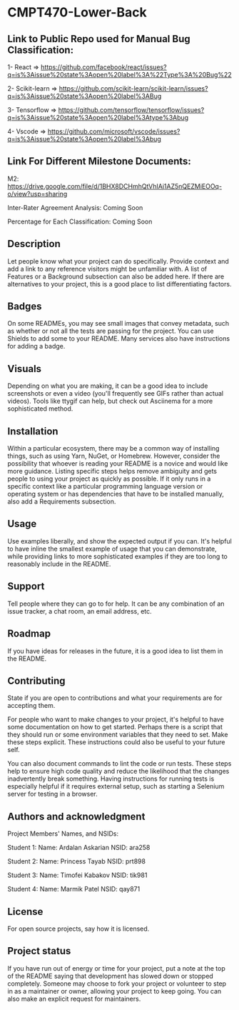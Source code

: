 # CMPT470-Lower-Back


## Link to Public Repo used for Manual Bug Classification:
1- React => https://github.com/facebook/react/issues?q=is%3Aissue%20state%3Aopen%20label%3A%22Type%3A%20Bug%22

2- Scikit-learn => https://github.com/scikit-learn/scikit-learn/issues?q=is%3Aissue%20state%3Aopen%20label%3ABug

3- Tensorflow => https://github.com/tensorflow/tensorflow/issues?q=is%3Aissue%20state%3Aopen%20label%3Atype%3Abug

4- Vscode => https://github.com/microsoft/vscode/issues?q=is%3Aissue%20state%3Aopen%20label%3Abug

## Link For Different Milestone Documents:

M2: https://drive.google.com/file/d/1BHX8DCHmhQtVhIAj1AZ5nQEZMiEOOq-o/view?usp=sharing

Inter-Rater Agreement Analysis: Coming Soon

Percentage for Each Classification: Coming Soon


## Description

Let people know what your project can do specifically. Provide context and add a link to any reference visitors might be unfamiliar with. A list of Features or a Background subsection can also be added here. If there are alternatives to your project, this is a good place to list differentiating factors.

## Badges

On some READMEs, you may see small images that convey metadata, such as whether or not all the tests are passing for the project. You can use Shields to add some to your README. Many services also have instructions for adding a badge.

## Visuals

Depending on what you are making, it can be a good idea to include screenshots or even a video (you'll frequently see GIFs rather than actual videos). Tools like ttygif can help, but check out Asciinema for a more sophisticated method.

## Installation

Within a particular ecosystem, there may be a common way of installing things, such as using Yarn, NuGet, or Homebrew. However, consider the possibility that whoever is reading your README is a novice and would like more guidance. Listing specific steps helps remove ambiguity and gets people to using your project as quickly as possible. If it only runs in a specific context like a particular programming language version or operating system or has dependencies that have to be installed manually, also add a Requirements subsection.

## Usage

Use examples liberally, and show the expected output if you can. It's helpful to have inline the smallest example of usage that you can demonstrate, while providing links to more sophisticated examples if they are too long to reasonably include in the README.

## Support

Tell people where they can go to for help. It can be any combination of an issue tracker, a chat room, an email address, etc.

## Roadmap

If you have ideas for releases in the future, it is a good idea to list them in the README.

## Contributing

State if you are open to contributions and what your requirements are for accepting them.

For people who want to make changes to your project, it's helpful to have some documentation on how to get started. Perhaps there is a script that they should run or some environment variables that they need to set. Make these steps explicit. These instructions could also be useful to your future self.

You can also document commands to lint the code or run tests. These steps help to ensure high code quality and reduce the likelihood that the changes inadvertently break something. Having instructions for running tests is especially helpful if it requires external setup, such as starting a Selenium server for testing in a browser.

## Authors and acknowledgment

Project Members' Names, and NSIDs:

Student 1:
Name: Ardalan Askarian
NSID: ara258

Student 2:
Name: Princess Tayab
NSID: prt898

Student 3:
Name: Timofei Kabakov
NSID: tik981

Student 4:
Name: Marmik Patel
NSID: qay871

## License

For open source projects, say how it is licensed.

## Project status

If you have run out of energy or time for your project, put a note at the top of the README saying that development has slowed down or stopped completely. Someone may choose to fork your project or volunteer to step in as a maintainer or owner, allowing your project to keep going. You can also make an explicit request for maintainers.
